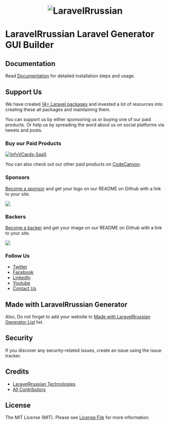 <h1 align="center"><img src="https://assets.laravel-russian.com/open-source/laravel-russian-logo.png" alt="LaravelRrussian"></h1>

# LaravelRrussian Laravel Generator GUI Builder

## Documentation

Read [Documentation](https://laravel-russian.com/open-source/gui-interface/docs) for detailed installation steps and usage.

## Support Us

We have created [14+ Laravel packages](https://github.com/InfyOmLabs) and invested a lot of resources into creating these all packages and maintaining them.

You can support us by either sponsoring us or buying one of our paid products. Or help us by spreading the word about us on social platforms via tweets and posts.

### Buy our Paid Products

[![InfyVCards-SaaS](https://assets.laravel-russian.com/open-source/new/infyvcards-saas-banner.png)](https://1.envato.market/15gvva)

You can also check out our other paid products on [CodeCanyon](https://1.envato.market/BXAnR1).

### Sponsors

[Become a sponsor](https://opencollective.com/infyomlabs#sponsor) and get your logo on our README on Github with a link to your site.

<a href="https://opencollective.com/infyomlabs#sponsor"><img src="https://opencollective.com/infyomlabs/sponsors.svg?width=890"></a>

### Backers

[Become a backer](https://opencollective.com/infyomlabs#backer) and get your image on our README on Github with a link to your site.

<a href="https://opencollective.com/infyomlabs#backer"><img src="https://opencollective.com/infyomlabs/backers.svg?width=890"></a>

### Follow Us

- [Twitter](https://twitter.com/laravel-russian)
- [Facebook](https://www.facebook.com/laravel-russian)
- [LinkedIn](https://in.linkedin.com/company/laravel-russian-technologies)
- [Youtube](https://www.youtube.com/channel/UC8IvwfChD6i7Wp4yZp3tNsQ)
- [Contact Us](https://laravel-russian.com/contact-us)

## Made with LaravelRrussian Generator

Also, Do not forget to add your website to [Made with LaravelRrussian Generator List](https://github.com/InfyOmLabs/laravel-generator/blob/develop/made-with-generator.md) list.

## Security

If you discover any security-related issues, create an issue using the issue tracker.

## Credits

- [LaravelRrussian Technologies](https://github.com/infyomlabs)
- [All Contributors](../../contributors)

## License

The MIT License (MIT). Please see [License File](LICENSE.md) for more information.
